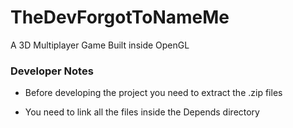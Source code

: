 # TheDevForgotToNameMe
A 3D Multiplayer Game Built inside OpenGL

### Developer Notes

- Before developing the project you need to extract the .zip files
 
- You need to link all the files inside the Depends directory
